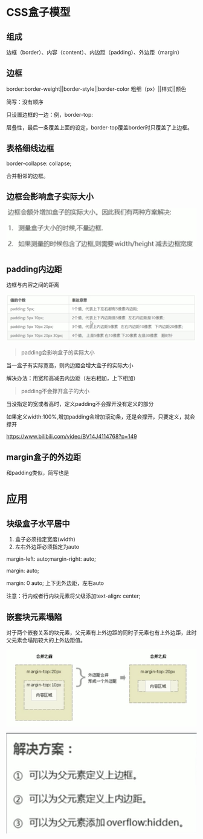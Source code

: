 # CSS盒子模型

## 组成

边框（border）、内容（content）、内边距（padding）、外边距（margin）

## 边框

border:border-weight||border-style||border-color
粗细（px）||样式||颜色

简写：没有顺序

只设置边框的一边：例，border-top:

层叠性，最后一条覆盖上面的设定，border-top覆盖border时只覆盖了上边框。

## 表格细线边框

border-collapse: collapse;

合并相邻的边框。

## 边框会影响盒子实际大小

![avatar](15.png)

## padding内边距

边框与内容之间的距离

![avatar](16.png)

>padding会影响盒子的实际大小

当一盒子有实际宽高，则内边距会增大盒子的实际大小

解决办法：用宽和高减去内边距（左右相加，上下相加）

>padding不会撑开盒子的大小

当没指定的宽或者高时，定义padding不会撑开没有定义的部分

如果定义width:100%,增加padding会增加滚动条，还是会撑开，只要定义，就会撑开

https://www.bilibili.com/video/BV14J4114768?p=149

## margin盒子的外边距

和padding类似，简写也是

# 应用

## 块级盒子水平居中

1. 盒子必须指定宽度(width)
2. 左右外边距必须指定为auto

margin-left: auto;margin-right: auto;

margin: auto;

margin: 0 auto; 上下无外边距，左右auto

注意：行内或者行内块元素将父级添加text-align: center;

## 嵌套块元素塌陷

对于两个嵌套关系的块元素，父元素有上外边距的同时子元素也有上外边距，此时父元素会塌陷较大的上外边距值。

![avatar](17.png)

![avatar](18.png)


